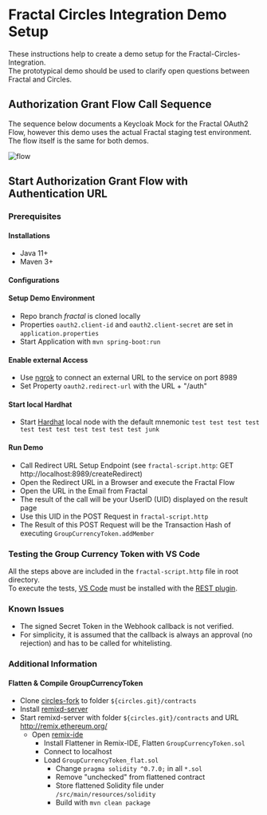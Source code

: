 # Fractal Circles Integration Demo Setup
These instructions help to create a demo setup for the Fractal-Circles-Integration.  
The prototypical demo should be used to clarify open questions between Fractal and Circles.  

## Authorization Grant Flow Call Sequence

The sequence below documents a Keycloak Mock for the Fractal OAuth2 Flow, however this demo uses the actual Fractal staging test environment. The flow itself is the same for both demos.

![flow](https://drive.google.com/uc?export=view&id=19DZx6dloY_LGnqKnw5k2yVyrFOyC8i9e)

## Start Authorization Grant Flow with Authentication URL

### Prerequisites

#### Installations

* Java 11+
* Maven 3+

#### Configurations

#### Setup Demo Environment

* Repo branch _fractal_ is cloned locally
* Properties `oauth2.client-id` and `oauth2.client-secret` are set in `application.properties`
* Start Application with `mvn spring-boot:run`

#### Enable external Access

* Use [ngrok](https://ngrok.com/) to connect an external URL to the service on port 8989
* Set Property `oauth2.redirect-url` with the URL + "/auth"

#### Start local Hardhat

* Start [Hardhat](https://hardhat.org/) local node with the default mnemonic `test test test test test test test test test test test junk`

#### Run Demo

* Call Redirect URL Setup Endpoint (see `fractal-script.http`: GET http://localhost:8989/createRedirect)
* Open the Redirect URL in a Browser and execute the Fractal Flow
* Open the URL in the Email from Fractal
* The result of the call will be your UserID (UID) displayed on the result page
* Use this UID in the POST Request in `fractal-script.http`
* The Result of this POST Request will be the Transaction Hash of executing `GroupCurrencyToken.addMember`

### Testing the Group Currency Token with VS Code

All the steps above are included in the `fractal-script.http` file in root directory.  
To execute the tests, [VS Code](https://code.visualstudio.com/) must be installed with the [REST plugin](https://marketplace.visualstudio.com/items?itemName=humao.rest-client).

### Known Issues

* The signed Secret Token in the Webhook callback is not verified.
* For simplicity, it is assumed that the callback is always an approval (no rejection) and has to be called for whitelisting.

### Additional Information

#### Flatten & Compile GroupCurrencyToken
* Clone [circles-fork](https://github.com/ice09/circles-contracts) to folder `${circles.git}/contracts`
* Install [remixd-server](https://github.com/ethereum/remix-project/tree/master/libs/remixd)
* Start remixd-server with folder `${circles.git}/contracts` and URL http://remix.ethereum.org/
  * Open  [remix-ide](http://remix.ethereum.org/)
    * Install Flattener in Remix-IDE, Flatten `GroupCurrencyToken.sol`
    * Connect to localhost
    * Load `GroupCurrencyToken_flat.sol`
      * Change `pragma solidity ^0.7.0;` in all `*.sol`
      * Remove "unchecked" from flattened contract
      * Store flattened Solidity file under `/src/main/resources/solidity`
      * Build with `mvn clean package`
